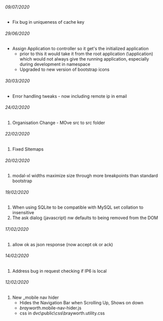 ###### 09/07/2020
* Fix bug in uniqueness of cache key

###### 29/06/2020
* Assign Application to controller so it get's the initialized application
  * prior to this it would take it from the root application (\application) which would not always give the running application, especially during development in namespace
  * Upgraded to new version of bootstrap icons

###### 30/03/2020
* Error handling tweaks - now including remote ip in email

###### 24/02/2020
1. Organisation Change - MOve src to src folder

###### 22/02/2020
1. Fixed Sitemaps

###### 20/02/2020
1. modal-xl widths maximize size through more breakpoints than standard bootstrap

###### 19/02/2020
1. When using SQLite to be compatible with MySQL set collation to insensitive
1. The ask dialog (javascript) nw defaults to being removed from the DOM

###### 17/02/2020
1. allow ok as json response (now accept ok or ack)

###### 14/02/2020
1. Address bug in request checking if IP6 is local

###### 12/02/2020
1. New _mobile nav hider
   * Hides the Navigation Bar when Scrolling Up, Shows on down
   * _brayworth_.mobile-nav-hider.js
   * css in dvc\public\css\brayworth.utility.css